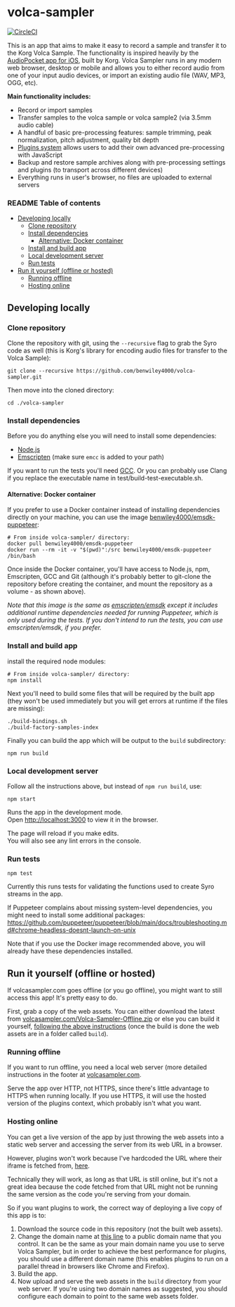 # volca-sampler

[![CircleCI](https://circleci.com/gh/benwiley4000/volca-sampler/tree/master.svg?style=svg)](https://circleci.com/gh/benwiley4000/volca-sampler/tree/master)

This is an app that aims to make it easy to record a sample and transfer it to the Korg Volca Sample. The functionality is inspired heavily by the [AudioPocket app for iOS](https://apps.apple.com/us/app/audiopocket-for-volca-sample/id927415821), built by Korg. Volca Sampler runs in any modern web browser, desktop or mobile and allows you to either record audio from one of your input audio devices, or import an existing audio file (WAV, MP3, OGG, etc).

**Main functionality includes:**
- Record or import samples
- Transfer samples to the volca sample or volca sample2 (via 3.5mm audio cable)
- A handful of basic pre-processing features: sample trimming, peak normalization, pitch adjustment, quality bit depth
- [Plugins system](https://github.com/benwiley4000/volca-sampler-plugins) allows users to add their own advanced pre-processing with JavaScript
- Backup and restore sample archives along with pre-processing settings and plugins (to transport across different devices)
- Everything runs in user's browser, no files are uploaded to external servers

### README Table of contents
 * [Developing locally](#developing-locally)
    + [Clone repository](#clone-repository)
    + [Install dependencies](#install-dependencies)
       - [Alternative: Docker container](#alternative-docker-container)
    + [Install and build app](#install-and-build-app)
    + [Local development server](#local-development-server)
    + [Run tests](#run-tests)
 * [Run it yourself (offline or hosted)](#run-it-yourself-offline-or-hosted)
   + [Running offline](#running-offline)
   + [Hosting online](#hosting-online)

## Developing locally

### Clone repository

Clone the repository with git, using the `--recursive` flag to grab the Syro code as well (this is Korg's library for encoding audio files for transfer to the Volca Sample):

```console
git clone --recursive https://github.com/benwiley4000/volca-sampler.git
```

Then move into the cloned directory:

```console
cd ./volca-sampler
```

### Install dependencies

Before you do anything else you will need to install some dependencies:

- [Node.js](https://nodejs.org/)
- [Emscripten](https://emscripten.org/docs/getting_started/downloads.html) (make sure `emcc` is added to your path)

If you want to run the tests you'll need [GCC](https://gcc.gnu.org/install/). Or you can probably use Clang if you replace the executable name in test/build-test-executable.sh.

#### Alternative: Docker container

If you prefer to use a Docker container instead of installing dependencies directly on your machine, you can use the image [benwiley4000/emsdk-puppeteer](https://hub.docker.com/r/benwiley4000/emsdk-puppeteer):

```console
# From inside volca-sampler/ directory:
docker pull benwiley4000/emsdk-puppeteer
docker run --rm -it -v "$(pwd)":/src benwiley4000/emsdk-puppeteer /bin/bash
```

Once inside the Docker container, you'll have access to Node.js, npm, Emscripten, GCC and Git (although it's probably better to git-clone the repository before creating the container, and mount the repository as a volume - as shown above).

_Note that this image is the same as [emscripten/emsdk](https://hub.docker.com/r/emscripten/emsdk) except it includes additional runtime dependencies needed for running Puppeteer, which is only used during the tests. If you don't intend to run the tests, you can use emscripten/emsdk, if you prefer._

### Install and build app

install the required node modules:

```console
# From inside volca-sampler/ directory:
npm install
```

Next you'll need to build some files that will be required by the built app (they won't be used immediately but you will get errors at runtime if the files are missing):

```console
./build-bindings.sh
./build-factory-samples-index
```

Finally you can build the app which will be output to the `build` subdirectory:

```console
npm run build
```

### Local development server

Follow all the instructions above, but instead of `npm run build`, use:

```console
npm start
```

Runs the app in the development mode.\
Open [http://localhost:3000](http://localhost:3000) to view it in the browser.

The page will reload if you make edits.\
You will also see any lint errors in the console.

### Run tests

```console
npm test
```

Currently this runs tests for validating the functions used to create Syro streams in the app.

If Puppeteer complains about missing system-level dependencies, you might need to install some additional packages: https://github.com/puppeteer/puppeteer/blob/main/docs/troubleshooting.md#chrome-headless-doesnt-launch-on-unix

Note that if you use the Docker image recommended above, you will already have these dependencies installed.

## Run it yourself (offline or hosted)

If volcasampler.com goes offline (or you go offline), you might want to still access this app! It's pretty easy to do.

First, grab a copy of the web assets. You can either download the latest from [volcasampler.com/Volca-Sampler-Offline.zip](https://volcasampler.com/Volca-Sampler-Offline.zip) or else you can build it yourself, [following the above instructions](#install-and-build-app) (once the build is done the web assets are in a folder called `build`).

### Running offline

If you want to run offline, you need a local web server (more detailed instructions in the footer at [volcasampler.com](https://volcasampler.com).

Serve the app over HTTP, not HTTPS, since there's little advantage to HTTPS when running locally. If you use HTTPS, it will use the hosted version of the plugins context, which probably isn't what you want.

### Hosting online

You can get a live version of the app by just throwing the web assets into a static web server and accessing the server from its web URL in a browser.

However, plugins won't work because I've hardcoded the URL where their iframe is fetched from, [here](https://github.com/benwiley4000/volca-sampler/blob/master/src/utils/plugins.js#L16).

Technically they will work, as long as that URL is still online, but it's not a great idea because the code fetched from that URL might not be running the same version as the code you're serving from your domain.

So if you want plugins to work, the correct way of deploying a live copy of this app is to:

1. Download the source code in this repository (not the built web assets).
2. Change the domain name at [this line](https://github.com/benwiley4000/volca-sampler/blob/master/src/utils/plugins.js#L16) to a public domain name that you control. It can be the same as your main domain name you use to serve Volca Sampler, but in order to achieve the best performance for plugins, you should use a different domain name (this enables plugins to run on a parallel thread in browsers like Chrome and Firefox).
4. Build the app.
5. Now upload and serve the web assets in the `build` directory from your web server. If you're using two domain names as suggested, you should configure each domain to point to the same web assets folder.
